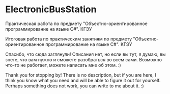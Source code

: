 # ElectronicBusStation
Практическая работа по предмету "Объектно-ориентированное программирование на языке C#". КГЭУ

Итоговая работа по практическим занятиям по предмету "Объектно-ориентированное программирование на языке C#". КГЭУ

Спасибо, что сюда заглянули!
Описания нет, но если вы тут, я думаю, вы знете, что вам нужно и сможете разобраться во всем сами.
Возможно что-то не работает, можете написать мне об этом. :)

Thank you for stopping by!
There is no description, but if you are here, I think you know what you need and will be able to figure it out for yourself.
Perhaps something does not work, you can write to me about it. :)
